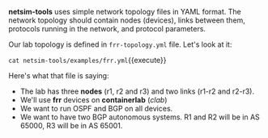 **netsim-tools** uses simple network topology files in YAML format. The network topology should contain nodes (devices), links between them, protocols running in the network, and protocol parameters.

Our lab topology is defined in `frr-topology.yml` file. Let's look at it:

`cat netsim-tools/examples/frr.yml`{{execute}}

Here's what that file is saying:

* The lab has three **nodes** (r1, r2 and r3) and two links (r1-r2 and r2-r3). 
* We'll use **frr** devices on **containerlab** (*clab*)
* We want to run OSPF and BGP on all devices.
* We want to have two BGP autonomous systems. R1 and R2 will be in AS 65000, R3 will be in AS 65001.
